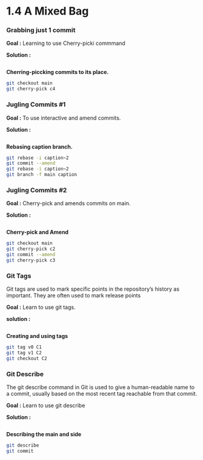 # 1.4 A Mixed Bag

### Grabbing just 1 commit

**Goal :** Learning to use Cherry-picki commmand

**Solution :**

<figure><img src="https://github.com/NoobGajen/2024-playground/blob/dev/learning_Git/Rodish/GitResources/gitpick.png" alt=""><figcaption></figcaption></figure>

**Cherring-piccking commits to its place.**

```bash
git checkout main
git cherry-pick c4
```

### Jugling Commits #1

**Goal :** To use interactive and amend commits.

**Solution :**

<figure><img src="https://github.com/NoobGajen/2024-playground/blob/dev/learning_Git/Rodish/GitResources/gitjugling.png" alt=""><figcaption></figcaption></figure>

**Rebasing caption branch.**

```bash
git rebase -i caption~2
git commit --amend
git rebase -i caption~2
git branch -f main caption
```

### Jugling Commits #2

**Goal :** Cherry-pick and amends commits on main.

**Solution :**

<figure><img src="https://github.com/NoobGajen/2024-playground/blob/dev/learning_Git/Rodish/GitResources/gitamend.png" alt=""><figcaption></figcaption></figure>

**Cherry-pick and Amend**

```bash
git checkout main
git cherry-pick c2
git commit --amend
git cherry-pick c3
```

### Git Tags

Git tags are used to mark specific points in the repository’s history as important. They are often used to mark release points

**Goal :** Learn to use git tags.

**solution :**

<figure><img src="https://github.com/NoobGajen/2024-playground/blob/dev/learning_Git/Rodish/GitResources/gittag.png" alt=""><figcaption></figcaption></figure>

**Creating and using tags**

```bash
git tag v0 C1
git tag v1 C2
git checkout C2
```

### Git Describe

The git describe command in Git is used to give a human-readable name to a commit, usually based on the most recent tag reachable from that commit.

**Goal :** Learn to use git describe

**Solution :**

<figure><img src="https://github.com/NoobGajen/2024-playground/blob/dev/learning_Git/Rodish/GitResources/gitdescribe.png" alt=""><figcaption></figcaption></figure>

**Describing the main and side**

```bash
git describe 
git commit 
```
